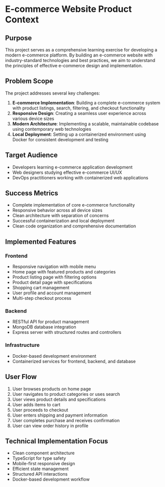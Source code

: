 # E-commerce Website Product Context

## Purpose
This project serves as a comprehensive learning exercise for developing a modern e-commerce platform. By building an e-commerce website with industry-standard technologies and best practices, we aim to understand the principles of effective e-commerce design and implementation.

## Problem Scope
The project addresses several key challenges:

1. **E-commerce Implementation**: Building a complete e-commerce system with product listings, search, filtering, and checkout functionality
2. **Responsive Design**: Creating a seamless user experience across various device sizes
3. **Modern Architecture**: Implementing a scalable, maintainable codebase using contemporary web technologies
4. **Local Deployment**: Setting up a containerized environment using Docker for consistent development and testing

## Target Audience
- Developers learning e-commerce application development
- Web designers studying effective e-commerce UI/UX 
- DevOps practitioners working with containerized web applications

## Success Metrics
- Complete implementation of core e-commerce functionality
- Responsive behavior across all device sizes
- Clean architecture with separation of concerns
- Successful containerization and local deployment
- Clean code organization and comprehensive documentation

## Implemented Features

### Frontend
- Responsive navigation with mobile menu
- Home page with featured products and categories
- Product listing page with filtering options
- Product detail page with specifications
- Shopping cart management
- User profile and account management
- Multi-step checkout process

### Backend
- RESTful API for product management
- MongoDB database integration
- Express server with structured routes and controllers

### Infrastructure
- Docker-based development environment
- Containerized services for frontend, backend, and database

## User Flow
1. User browses products on home page
2. User navigates to product categories or uses search
3. User views product details and specifications
4. User adds items to cart
5. User proceeds to checkout
6. User enters shipping and payment information
7. User completes purchase and receives confirmation
8. User can view order history in profile

## Technical Implementation Focus
- Clean component architecture
- TypeScript for type safety
- Mobile-first responsive design
- Efficient state management
- Structured API interactions
- Docker-based development workflow 